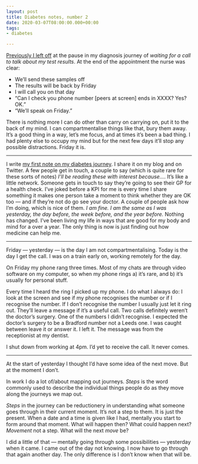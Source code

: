 ```yaml
---
layout: post
title: Diabetes notes, number 2
date: 2020-03-07T08:00:00.000+00:00
tags:
- diabetes

---
```

[Previously I left off](https://www.ermlikeyeah.com/diabetes-1) at the pause in my diagnosis journey of _waiting for a call to talk about my test results_. At the end of the appointment the nurse was clear:

* We’ll send these samples off
* The results will be back by Friday
* I will call you on that day
* “Can I check you phone number [peers at screen] ends in XXXX? Yes? OK.”
* “We’ll speak on Friday.”

There is nothing more I can do other than carry on carrying on, put it to the back of my mind. I can compartmentalise things like that, bury them away. It’s a good thing in a way, let’s me focus, and at times it’s been a bad thing. I had plenty else to occupy my mind but for the next few days it’ll stop any possible distractions. Friday it is.

---

I write [my first note on my diabetes journey](https://www.ermlikeyeah.com/diabetes-1). I share it on my blog and on Twitter. A few people get in touch, a couple to say (which is quite rare for these sorts of notes) _I’ll be reading these with interest because..._. It’s like a little network. Someone gets in touch to say they’re going to see their GP for a health check. I’ve joked before a KPI for me is every time I share something it makes one person take a moment to think whether they are OK too — and if they’re not do go see your doctor. A couple of people ask how I’m doing, which is nice of them. _I am fine. I am the same as I was yesterday, the day before, the week before, and the year before._ Nothing has changed. I’ve been living my life in ways that are good for my body and mind for a over a year. The only thing is now is just finding out how medicine can help me.

---

Friday — yesterday — is the day I am not compartmentalising. Today is the day I get the call. I was on a train early on, working remotely for the day.

On Friday my phone rang three times. Most of my chats are through video software on my computer, so when my phone rings a) it’s rare, and b) it’s usually for personal stuff.

Every time I heard the ring I picked up my phone. I do what I always do: I look at the screen and see if my phone recognises the number or if I recognise the number. If I don’t recognise the number I usually just let it ring out. They’ll leave a message if it’s a useful call. Two calls definitely weren’t the doctor’s surgery. One of the numbers I didn’t recognise. I expected the doctor’s surgery to be a Bradford number not a Leeds one. I was caught between leave it or answer it. I left it. The message was from the receptionist at my dentist.

I shut down from working at 4pm. I’d yet to receive the call. It never comes.

---

At the start of yesterday I thought I’d have some idea of the next move. But at the moment I don’t.

In work I do a lot of/about mapping out journeys. _Steps_ is the word commonly used to describe the individual things people do as they move along the journeys we map out.

_Steps_ in the journey can be reductionery in understanding what someone goes through in their current moment. It’s not a step to them. It is just the present. When a date and a time is given like I had, mentally you start to form around that moment. What will happen then? What could happen next? _Movement_ not a step. What will the next _move_ be?

I did a little of that — mentally going through some possibilities — yesterday when it came. I came out of the day not knowing. I now have to go through that again another day. The only difference is I don’t know when that will be.